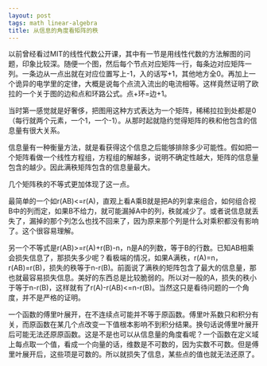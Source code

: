 ```yaml
---
layout: post
tags: math linear-algebra
title: 从信息的角度看矩阵的秩
---
```

以前曾经看过MIT的线性代数公开课，其中有一节是用线性代数的方法解图的问题，印象比较深。随便一个图，然后每个节点对应矩阵一行，每条边对应矩阵一列。一条边从一点出就在对应位置写上-1，入的话写+1，其他地方全0。再加上一个诡异的电学里的定律，大概是说每个点流入流出的电流相等。这样竟然证明了欧拉的一个关于图的边和点和环路公式。点+环=边+1。

当时第一感觉就是好奢侈，把图用这种方式表达为一个矩阵，稀稀拉拉到处都是0（每行就两个元素，一个1，一个-1）。从那时起就隐约觉得矩阵的秩和他包含的信息量有很大关系。

信息量有一种衡量方法，就是看获得这个信息之后能够排除多少可能性。假如把一个矩阵看做一个线性方程组，方程组的解越多，说明不确定性越大，矩阵的信息量包含的越少。因此满秩矩阵包含的信息量最大。

几个矩阵秩的不等式更加体现了这一点。

最简单的一个如r(AB)<=r(A)，直观上看A乘B就是把A的列拿来组合，如何组合视B中的列而定，如果B不给力，就可能漏掉A中的列，秩就减少了。或者说信息就丢失了，漏掉的那个列怎么也找不回来了，因为原来那个列是什么对乘积都没有影响了。这个很容易理解。

另一个不等式是r(AB)>=r(A)+r(B)-n，n是A的列数，等于B的行数。已知AB相乘会损失信息了，那损失多少呢？看极端的情况，如果A满秩，r(A)=n，r(AB)=r(B)，损失的秩等于n-r(B)。前面说了满秩的矩阵包含了最大的信息量，那也就最容易损失信息。美好的东西总是比较脆弱的。所以对一般的A，损失的秩小于等于n-r(B)，这样就有了r(A)-r(AB)<=n-r(B)。当然这只是看待问题的一个角度，并不是严格的证明。

一个函数的傅里叶展开，在不连续点可能并不等于原函数。傅里叶系数只和积分有关，而原函数在某几个点改变一下值根本影响不到积分结果。换句话说傅里叶展开后可能无法还原原函数。这是不是也可以从信息量的角度看呢？一个函数在定义域上每点取一个值，看成一个向量的话，维数是不可数的，因为实数不可数。但是傅里叶展开后，这些项是可数的。所以就损失了信息，某些点的值也就无法还原了。